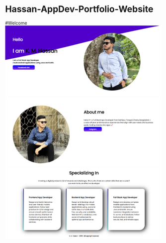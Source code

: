 # Hassan-AppDev-Portfolio-Website
#Welcome
![image alt](https://github.com/HassanSoftware25/Hassan-AppDev-Portfolio-Website/blob/6b32f8585faf49e5bb1dd41b4abe71074207bbd7/Screenshot%202025-09-07%20192530.png)
![image alt](https://github.com/HassanSoftware25/Hassan-AppDev-Portfolio-Website/blob/76d91a4f4fcfbe8a37f959c3a4bea0debdef00d4/Screenshot%202025-09-07%20192907.png)
![image alt](https://github.com/HassanSoftware25/Hassan-AppDev-Portfolio-Website/blob/fbcdaa342a4199d236a6fcb22a1bb6df582e4278/Screenshot%202025-09-07%20193252.png)

